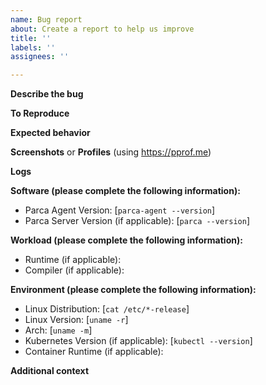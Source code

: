 ```yaml
---
name: Bug report
about: Create a report to help us improve
title: ''
labels: ''
assignees: ''

---
```


**Describe the bug**
<!-- A clear and concise description of what the bug is. -->

**To Reproduce**
<!-- Steps to reproduce the behavior: -->

**Expected behavior**
<!-- A clear and concise description of what you expected to happen. -->

**Screenshots** or **Profiles** (using https://pprof.me)
<!-- If applicable, could you add screenshots to help explain your problem? -->

**Logs**
<!-- If applicable, could you add logs to help explain your problem? -->

**Software (please complete the following information):**
 - Parca Agent Version: [`parca-agent --version`]
 - Parca Server Version (if applicable): [`parca --version`]

**Workload (please complete the following information):**
- Runtime (if applicable):
- Compiler (if applicable):

**Environment (please complete the following information):**
- Linux Distribution: [`cat /etc/*-release`]
- Linux Version: [`uname -r`]
- Arch: [`uname -m`]
- Kubernetes Version (if applicable): [`kubectl --version`]
- Container Runtime (if applicable):

**Additional context**
<!-- Please feel free to add any other context about the problem here. -->
